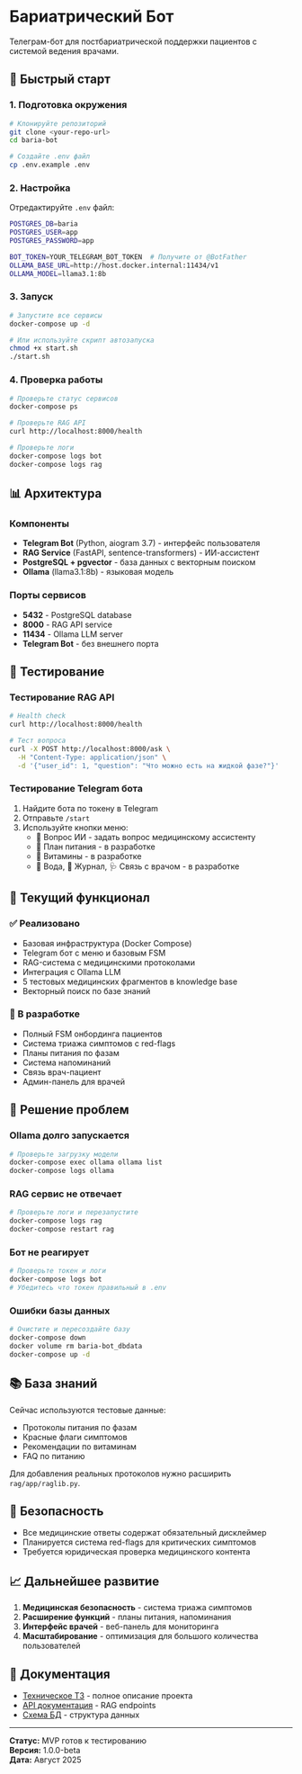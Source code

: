 # Бариатрический Бот

Телеграм-бот для постбариатрической поддержки пациентов с системой ведения врачами.

## 🚀 Быстрый старт

### 1. Подготовка окружения

```bash
# Клонируйте репозиторий
git clone <your-repo-url>
cd baria-bot

# Создайте .env файл
cp .env.example .env
```

### 2. Настройка

Отредактируйте `.env` файл:
```bash
POSTGRES_DB=baria
POSTGRES_USER=app
POSTGRES_PASSWORD=app

BOT_TOKEN=YOUR_TELEGRAM_BOT_TOKEN  # Получите от @BotFather
OLLAMA_BASE_URL=http://host.docker.internal:11434/v1
OLLAMA_MODEL=llama3.1:8b
```

### 3. Запуск

```bash
# Запустите все сервисы
docker-compose up -d

# Или используйте скрипт автозапуска
chmod +x start.sh
./start.sh
```

### 4. Проверка работы

```bash
# Проверьте статус сервисов
docker-compose ps

# Проверьте RAG API
curl http://localhost:8000/health

# Проверьте логи
docker-compose logs bot
docker-compose logs rag
```

## 📊 Архитектура

### Компоненты

- **Telegram Bot** (Python, aiogram 3.7) - интерфейс пользователя
- **RAG Service** (FastAPI, sentence-transformers) - ИИ-ассистент
- **PostgreSQL + pgvector** - база данных с векторным поиском
- **Ollama** (llama3.1:8b) - языковая модель

### Порты сервисов

- **5432** - PostgreSQL database
- **8000** - RAG API service
- **11434** - Ollama LLM server
- **Telegram Bot** - без внешнего порта

## 🧪 Тестирование

### Тестирование RAG API

```bash
# Health check
curl http://localhost:8000/health

# Тест вопроса
curl -X POST http://localhost:8000/ask \
  -H "Content-Type: application/json" \
  -d '{"user_id": 1, "question": "Что можно есть на жидкой фазе?"}'
```

### Тестирование Telegram бота

1. Найдите бота по токену в Telegram
2. Отправьте `/start`
3. Используйте кнопки меню:
   - 🤖 Вопрос ИИ - задать вопрос медицинскому ассистенту
   - 📅 План питания - в разработке
   - 💊 Витамины - в разработке
   - 🚰 Вода, 📝 Журнал, 🩺 Связь с врачом - в разработке

## 🔧 Текущий функционал

### ✅ Реализовано
- Базовая инфраструктура (Docker Compose)
- Telegram бот с меню и базовым FSM
- RAG-система с медицинскими протоколами
- Интеграция с Ollama LLM
- 5 тестовых медицинских фрагментов в knowledge base
- Векторный поиск по базе знаний

### 🔄 В разработке
- Полный FSM онбординга пациентов
- Система триажа симптомов с red-flags
- Планы питания по фазам
- Система напоминаний
- Связь врач-пациент
- Админ-панель для врачей

## 🐛 Решение проблем

### Ollama долго запускается
```bash
# Проверьте загрузку модели
docker-compose exec ollama ollama list
docker-compose logs ollama
```

### RAG сервис не отвечает
```bash
# Проверьте логи и перезапустите
docker-compose logs rag
docker-compose restart rag
```

### Бот не реагирует
```bash
# Проверьте токен и логи
docker-compose logs bot
# Убедитесь что токен правильный в .env
```

### Ошибки базы данных
```bash
# Очистите и пересоздайте базу
docker-compose down
docker volume rm baria-bot_dbdata
docker-compose up -d
```

## 📚 База знаний

Сейчас используются тестовые данные:
- Протоколы питания по фазам
- Красные флаги симптомов
- Рекомендации по витаминам
- FAQ по питанию

Для добавления реальных протоколов нужно расширить `rag/app/raglib.py`.

## 🔐 Безопасность

- Все медицинские ответы содержат обязательный дисклеймер
- Планируется система red-flags для критических симптомов
- Требуется юридическая проверка медицинского контента

## 📈 Дальнейшее развитие

1. **Медицинская безопасность** - система триажа симптомов
2. **Расширение функций** - планы питания, напоминания
3. **Интерфейс врачей** - веб-панель для мониторинга
4. **Масштабирование** - оптимизация для большого количества пользователей

## 📄 Документация

- [Техническое ТЗ](README.md#цели-и-границы) - полное описание проекта
- [API документация](rag/app/service.py) - RAG endpoints
- [Схема БД](db/init.sql) - структура данных

---

**Статус:** MVP готов к тестированию  
**Версия:** 1.0.0-beta  
**Дата:** Август 2025